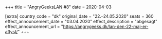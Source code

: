 +++
title = "AngryGeeksLAN #8"
date = 2020-04-03

[extra]
country_code = "dk"
original_date = "22.–24.05.2020"
seats = 360
effect_announcement_date = "03.04.2020"
effect_description = "abgesagt"
effect_announcement_url = "https://angrygeeks.dk/lan-den-22-maj-er-aflyst/"
+++
